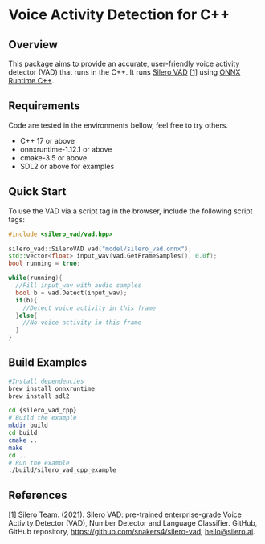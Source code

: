 # Voice Activity Detection for C++

## Overview

This package aims to provide an accurate, user-friendly voice activity detector (VAD) that runs in the C++. It runs [Silero VAD](https://github.com/snakers4/silero-vad) [[1]](#1) using [ONNX Runtime C++](https://onnxruntime.ai/docs/get-started/with-cpp.html). 

## Requirements

Code are tested in the environments bellow, feel free to try others.

- C++ 17 or above
- onnxruntime-1.12.1 or above
- cmake-3.5 or above
- SDL2 or above for examples

## Quick Start

To use the VAD via a script tag in the browser, include the following script tags:

```cpp
#include <silero_vad/vad.hpp>

silero_vad::SileroVAD vad("model/silero_vad.onnx");
std::vector<float> input_wav(vad.GetFrameSamples(), 0.0f);
bool running = true;

while(running){
  //Fill input_wav with audio samples
  bool b = vad.Detect(input_wav);
  if(b){
    //Detect voice activity in this frame
  }else{
    //No voice activity in this frame
  }
}
```

## Build Examples
```bash
#Install dependencies
brew install onnxruntime
brew install sdl2

cd {silero_vad_cpp}
# Build the example
mkdir build
cd build
cmake ..
make
cd ..
# Run the example
./build/silero_vad_cpp_example

```

## References

<a id="1">[1]</a>
Silero Team. (2021).
Silero VAD: pre-trained enterprise-grade Voice Activity Detector (VAD), Number Detector and Language Classifier.
GitHub, GitHub repository, https://github.com/snakers4/silero-vad, hello@silero.ai.
